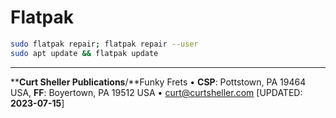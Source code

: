 # Flatpak

```sh
sudo flatpak repair; flatpak repair --user
sudo apt update && flatpak update
````

----
****Curt Sheller Publications**/**Funky Frets • **CSP**: Pottstown, PA 19464 USA, **FF**: Boyertown, PA 19512 USA • [curt@curtsheller.com](mailto:curt@curtsheller.com) [UPDATED: **2023-07-15**]

